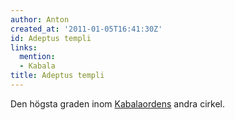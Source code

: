```yaml
---
author: Anton
created_at: '2011-01-05T16:41:30Z'
id: Adeptus templi
links:
  mention:
  - Kabala­
title: Adeptus templi
---
```


Den högsta graden inom [Kabala­ordens] andra cirkel.

  [Kabala­ordens]: Kabala
